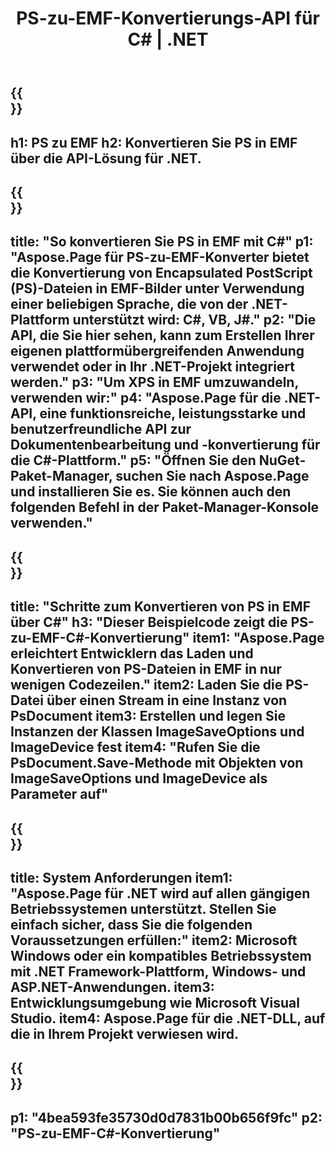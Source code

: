 ﻿---
translation: true
template: /_templates/_conversion-child-net.md
title: PS-zu-EMF-Konvertierungs-API für C# |  .NET
url: /net/conversion/ps-to-emf/
description: Beispielcode für die Umwandlung von PS in EMF C#. Verwenden Sie den API-Beispielcode für die Batch-Konvertierung von PS-Dateien in EMF innerhalb von VB.NET, Asp.NET oder einer beliebigen .NET-basierten Anwendung.
informat: PS
outformat: EMF
otherformats: XPS EPS
---

{{<section banner>}}
---
h1: PS zu EMF
h2: Konvertieren Sie PS in EMF über die API-Lösung für .NET.
---

{{<section overview>}}
---
title: "So konvertieren Sie PS in EMF mit C#"
p1: "Aspose.Page für PS-zu-EMF-Konverter bietet die Konvertierung von Encapsulated PostScript (PS)-Dateien in EMF-Bilder unter Verwendung einer beliebigen Sprache, die von der .NET-Plattform unterstützt wird: C#, VB, J#."
p2: "Die API, die Sie hier sehen, kann zum Erstellen Ihrer eigenen plattformübergreifenden Anwendung verwendet oder in Ihr .NET-Projekt integriert werden."
p3: "Um XPS in EMF umzuwandeln, verwenden wir:"
p4: "Aspose.Page für die .NET-API, eine funktionsreiche, leistungsstarke und benutzerfreundliche API zur Dokumentenbearbeitung und -konvertierung für die C#-Plattform."
p5: "Öffnen Sie den NuGet-Paket-Manager, suchen Sie nach Aspose.Page und installieren Sie es. Sie können auch den folgenden Befehl in der Paket-Manager-Konsole verwenden."
---

{{<section feature1>}}
---
title: "Schritte zum Konvertieren von PS in EMF über C#"
h3: "Dieser Beispielcode zeigt die PS-zu-EMF-C#-Konvertierung"
item1: "Aspose.Page erleichtert Entwicklern das Laden und Konvertieren von PS-Dateien in EMF in nur wenigen Codezeilen."
item2: Laden Sie die PS-Datei über einen Stream in eine Instanz von PsDocument
item3: Erstellen und legen Sie Instanzen der Klassen ImageSaveOptions und ImageDevice fest
item4: "Rufen Sie die PsDocument.Save-Methode mit Objekten von ImageSaveOptions und ImageDevice als Parameter auf"
---

{{<section feature2>}}
---
title: System Anforderungen
item1: "Aspose.Page für .NET wird auf allen gängigen Betriebssystemen unterstützt. Stellen Sie einfach sicher, dass Sie die folgenden Voraussetzungen erfüllen:"
item2: Microsoft Windows oder ein kompatibles Betriebssystem mit .NET Framework-Plattform, Windows- und ASP.NET-Anwendungen.
item3: Entwicklungsumgebung wie Microsoft Visual Studio.
item4: Aspose.Page für die .NET-DLL, auf die in Ihrem Projekt verwiesen wird.
---

{{<section gist>}}
---
p1: "4bea593fe35730d0d7831b00b656f9fc"
p2: "PS-zu-EMF-C#-Konvertierung"
---

